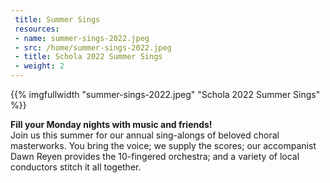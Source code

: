 ```yaml
---
 title: Summer Sings
 resources:
 - name: summer-sings-2022.jpeg
 - src: /home/summer-sings-2022.jpeg
 - title: Schola 2022 Summer Sings
 - weight: 2
---
```

{{% imgfullwidth "summer-sings-2022.jpeg" "Schola 2022 Summer Sings" %}}

**Fill your Monday nights with music and friends!**<br>
 Join us this summer for our annual sing-alongs of beloved choral masterworks.
 You bring the voice; we supply the scores; our accompanist Dawn Reyen provides
 the 10-fingered orchestra; and a variety of local conductors stitch it all
 together.
